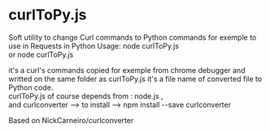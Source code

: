 # curlToPy.js
Soft utility to change Curl commands to Python commands 
for exemple to use in  Requests in Python
Usage:
     node curlToPy.js <CurlFileName> <WriteFileName>  
  or node curlToPy.js <CurlFileName>
     
<CurlFileName>    it's a curl's commands copied for exemple from chrome debugger and writted on the same folder as curlToPy.js
<WriteFileName>   it's a file name of converted file to Python code.    
curlToPy.js of course depends from : node.js ,  
      and        curlconverter  --> to install -->  npm install --save curlconverter
          
Based on    NickCarneiro/curlconverter      
             
             
